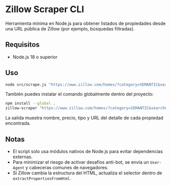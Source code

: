 # Zillow Scraper CLI

Herramienta mínima en Node.js para obtener listados de propiedades desde una URL pública de Zillow (por ejemplo, búsquedas filtradas).

## Requisitos
- Node.js 18 o superior

## Uso

```bash
node src/scrape.js "https://www.zillow.com/homes/?category=SEMANTIC&searchQueryState=..."
```

También puedes instalar el comando globalmente dentro del proyecto:

```bash
npm install --global .
zillow-scraper "https://www.zillow.com/homes/?category=SEMANTIC&searchQueryState=..."
```

La salida muestra nombre, precio, tipo y URL del detalle de cada propiedad encontrada.

## Notas
- El script solo usa módulos nativos de Node.js para evitar dependencias externas.
- Para minimizar el riesgo de activar desafíos anti-bot, se envía un `User-Agent` y cabeceras comunes de navegadores.
- Si Zillow cambia la estructura del HTML, actualiza el selector dentro de `extractPropertiesFromHtml`.
